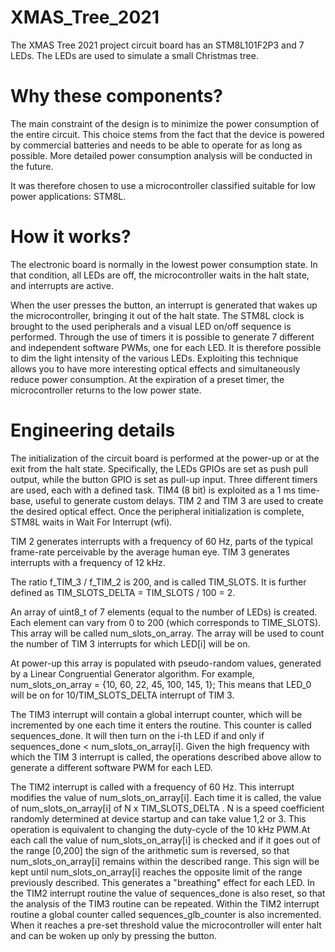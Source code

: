 # XMAS_Tree_2021
The XMAS Tree 2021 project circuit board has an STM8L101F2P3 and 7 LEDs.
The LEDs are used to simulate a small Christmas tree. 

# Why these components?
The main constraint of the design is to minimize the power consumption of the entire circuit.
This choice stems from the fact that the device is powered by commercial batteries and needs to be able to operate for as long as possible. 
More detailed power consumption analysis will be conducted in the future. 

It was therefore chosen to use a microcontroller classified suitable for low power applications: STM8L. 

# How it works?
The electronic board is normally in the lowest power consumption state. In that condition, all LEDs are off, the microcontroller waits in the halt state, and interrupts are active.

When the user presses the button, an interrupt is generated that wakes up the microcontroller, bringing it out of the halt state.
The STM8L clock is brought to the used peripherals and a visual LED on/off sequence is performed.
Through the use of timers it is possible to generate 7 different and independent software PWMs, one for each LED. It is therefore possible to dim the light intensity of the various LEDs. Exploiting this technique allows you to have more interesting optical effects and simultaneously reduce power consumption.
At the expiration of a preset timer, the microcontroller returns to the low power state. 

# Engineering details
The initialization of the circuit board is performed at the power-up or at the exit from the halt state.
Specifically, the LEDs GPIOs are set as push pull output, while the button GPIO is set as pull-up input. 
Three different timers are used, each with a defined task.
TIM4 (8 bit) is exploited as a 1 ms time-base, useful to generate custom delays.
TIM 2 and TIM 3 are used to create the desired optical effect. 
Once the peripheral initialization is complete, STM8L waits in Wait For Interrupt (wfi).

TIM 2 generates interrupts with a frequency of 60 Hz, parts of the typical frame-rate perceivable by the average human eye.
TIM 3 generates interrupts with a frequency of 12 kHz.

The ratio f_TIM_3 / f_TIM_2 is 200, and is called TIM_SLOTS. It is further defined as TIM_SLOTS_DELTA = TIM_SLOTS / 100 = 2.

An array of uint8_t of 7 elements (equal to the number of LEDs) is created.
Each element can vary from 0 to 200 (which corresponds to TIME_SLOTS). This array will be called num_slots_on_array. 
The array will be used to count the number of TIM 3 interrupts for which LED[i] will be on.

At power-up this array is populated with pseudo-random values, generated by a Linear Congruential Generator algorithm. 
For example, num_slots_on_array = {10, 60, 22, 45, 100, 145, 1};
This means that LED_0 will be on for 10/TIM_SLOTS_DELTA interrupt of TIM 3.

The TIM3 interrupt will contain a global interrupt counter, which will be incremented by one each time it enters the routine. This counter is called sequences_done.
It will then turn on the i-th LED if and only if sequences_done < num_slots_on_array[i].
Given the high frequency with which the TIM 3 interrupt is called, the operations described above allow to generate a different software PWM for each LED.

The TIM2 interrupt is called with a frequency of 60 Hz. This interrupt modifies the value of num_slots_on_array[i]. Each time it is called, the value of num_slots_on_array[i] of N x TIM_SLOTS_DELTA .
N is a speed coefficient randomly determined at device startup and can take value 1,2 or 3.
This operation is equivalent to changing the duty-cycle of the 10 kHz PWM.At each call the value of num_slots_on_array[i] is checked and if it goes out of the range [0,200] the sign of the arithmetic sum is reversed, so that num_slots_on_array[i] remains within the described range. This sign will be kept until num_slots_on_array[i] reaches the opposite limit of the range previously described.  This generates a "breathing" effect for each LED. In the TIM2 interrupt routine the value of sequences_done is also reset, so that the analysis of the TIM3 routine can be repeated.
Within the TIM2 interrupt routine a global counter called sequences_glb_counter is also incremented. When it reaches a pre-set threshold value the microcontroller will enter halt and can be woken up only by pressing the button.
